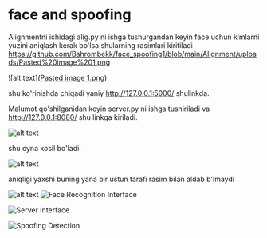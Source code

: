 # face and spoofing
 Alignmentni ichidagi alig.py ni ishga tushurgandan keyin face uchun kimlarni yuzini aniqlash kerak bo'lsa shularning rasimlari kiritiladi
https://github.com/Bahrombekk/face_spoofing1/blob/main/Alignment/uploads/Pasted%20image%201.png

![alt text]([Pasted image 1.png](https://github.com/Bahrombekk/face_spoofing1/blob/main/Alignment/uploads/Pasted%20image%201.png))

shu ko'rinishda chiqadi yaniy http://127.0.0.1:5000/ shulinkda.

Malumot qo'shilganidan keyin server.py ni ishga tushiriladi va http://127.0.0.1:8080/ shu linkga kiriladi.


![alt text](image-1.png)


shu oyna xosil bo'ladi.

![alt text](image-2.png)


aniqligi yaxshi buning yana bir ustun tarafi rasim bilan aldab b'lmaydi

![alt text](image-3.png)
![Face Recognition Interface](https://github.com/Bahrombekk/face_spoofing1/raw/main/Alignment/uploads/Pasted%20image%201.png)

![Server Interface](https://github.com/Bahrombekk/face_spoofing1/raw/main/Alignment/uploads/image-1.png)

![Spoofing Detection](https://github.com/Bahrombekk/face_spoofing1/raw/main/Alignment/uploads/image-2.png)
